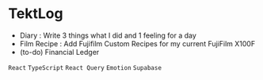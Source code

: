# TektLog

- Diary : Write 3 things what I did and 1 feeling for a day
- Film Recipe : Add Fujifilm Custom Recipes for my current FujiFilm X100F
- (to-do) Financial Ledger

`React` `TypeScript` `React Query` `Emotion` `Supabase`

